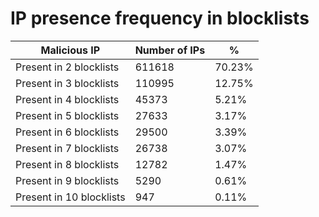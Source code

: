 # IP presence frequency in blocklists
| Malicious IP | Number of IPs | % |
|----|----|----|
| Present in 2 blocklists | 611618 | 70.23% |
| Present in 3 blocklists | 110995 | 12.75% |
| Present in 4 blocklists | 45373 | 5.21% |
| Present in 5 blocklists | 27633 | 3.17% |
| Present in 6 blocklists | 29500 | 3.39% |
| Present in 7 blocklists | 26738 | 3.07% |
| Present in 8 blocklists | 12782 | 1.47% |
| Present in 9 blocklists | 5290 | 0.61% |
| Present in 10 blocklists | 947 | 0.11% |
